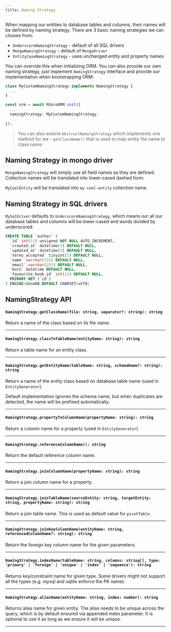 ```yaml
---
title: Naming Strategy
---
```


When mapping our entities to database tables and columns, their names will be defined by naming strategy. There are 3 basic naming strategies we can choose from:

- `UnderscoreNamingStrategy` - default of all SQL drivers
- `MongoNamingStrategy` - default of `MongoDriver`
- `EntityCaseNamingStrategy` - uses unchanged entity and property names

You can override this when initializing ORM. You can also provide our own naming strategy, just implement `NamingStrategy` interface and provide our implementation when bootstrapping ORM:

```ts
class MyCustomNamingStrategy implements NamingStrategy {
  ...
}

const orm = await MikroORM.init({
  ...
  namingStrategy: MyCustomNamingStrategy,
  ...
});
```

> You can also extend `AbstractNamingStrategy` which implements one method for we - `getClassName()` that is used to map entity file name to class name.

## Naming Strategy in mongo driver

`MongoNamingStrategy` will simply use all field names as they are defined. Collection names will be translated into lower-cased dashed form:

`MyCoolEntity` will be translated into `my-cool-entity` collection name.

## Naming Strategy in SQL drivers

`MySqlDriver` defaults to `UnderscoreNamingStrategy`, which means our all our database tables and columns will be lower-cased and words divided by underscored:

```sql
CREATE TABLE `author` (
  `id` int(11) unsigned NOT NULL AUTO_INCREMENT,
  `created_at` datetime(3) DEFAULT NULL,
  `updated_at` datetime(3) DEFAULT NULL,
  `terms_accepted` tinyint(1) DEFAULT NULL,
  `name` varchar(255) DEFAULT NULL,
  `email` varchar(255) DEFAULT NULL,
  `born` datetime DEFAULT NULL,
  `favourite_book_id` int(11) DEFAULT NULL,
  PRIMARY KEY (`id`)
) ENGINE=InnoDB DEFAULT CHARSET=utf8;
```

## NamingStrategy API

#### `NamingStrategy.getClassName(file: string, separator?: string): string`

Return a name of the class based on its file name.

---

#### `NamingStrategy.classToTableName(entityName: string): string`

Return a table name for an entity class.

---

#### `NamingStrategy.getEntityName(tableName: string, schemaName?: string): string`

Return a name of the entity class based on database table name (used in `EntityGenerator`). 

Default implementation ignores the schema name, but when duplicates are detected, the name will be prefixed automatically.

---

#### `NamingStrategy.propertyToColumnName(propertyName: string): string`

Return a column name for a property (used in `EntityGenerator`).

---

#### `NamingStrategy.referenceColumnName(): string`

Return the default reference column name.

---

#### `NamingStrategy.joinColumnName(propertyName: string): string`

Return a join column name for a property.

---

#### `NamingStrategy.joinTableName(sourceEntity: string, targetEntity: string, propertyName: string): string`

Return a join table name. This is used as default value for `pivotTable`.

---

#### `NamingStrategy.joinKeyColumnName(entityName: string, referencedColumnName?: string): string`

Return the foreign key column name for the given parameters.

---

#### `NamingStrategy.indexName(tableName: string, columns: string[], type: 'primary' | 'foreign' | 'unique' | 'index' | 'sequence'): string`

Returns key/constraint name for given type. Some drivers might not support all the types (e.g. mysql and sqlite enforce the PK name).

---

#### `NamingStrategy.aliasName(entityName: string, index: number): string`

Returns alias name for given entity. The alias needs to be unique across the query, which is by default ensured via appended index parameter. It is optional to use it as long as we ensure it will be unique.

---

